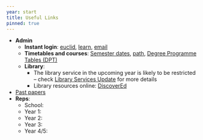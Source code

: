 ```yaml
---
year: start
title: Useful Links
pinned: true
---
```


- **Admin**
  - **Instant login**: [euclid](https://www.star.euclid.ed.ac.uk/urd/sits.urd/run/siw_sso.token), [learn](https://www.learn.ed.ac.uk/auth-saml/saml/login?apId=_175_1), [email](https://www.office365.ed.ac.uk/)
  - **Timetables and courses**: [Semester dates](https://www.ed.ac.uk/semester-dates), [path](https://path.is.ed.ac.uk/), [Degree Programme Tables (DPT)](http://www.drps.ed.ac.uk/20-21/dpt/drpsindex.htm)
  - **Library**:
    -  The library service in the upcoming year is likely to be restricted – check [Library Services Update](https://www.ed.ac.uk/information-services/library-museum-gallery/library-services-update-2020-21) for more details
    - Library resources online: [DiscoverEd](https://discovered.ed.ac.uk/)
- [Past papers](https://exampapers.ed.ac.uk/discover?filtertype=author&filter_relational_operator=equals&filter=Mathematics%2C+School+of)
- **Reps**: 
  - School:
  - Year 1:    
  - Year 2:
  - Year 3:
  - Year 4/5:
    
    

